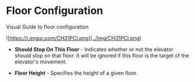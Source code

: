 # Floor Configuration

Visual Guide to floor configuration

![https://i.imgur.com/CH31PCl.png](../img/CH31PCl.png)

- **Should Stop On This Floor** - Indicates whether or not the elevator should stop on that floor. It will be ignored if this floor is the target of the elevator's movement.

- **Floor Height** - Specifies the height of a given floor.